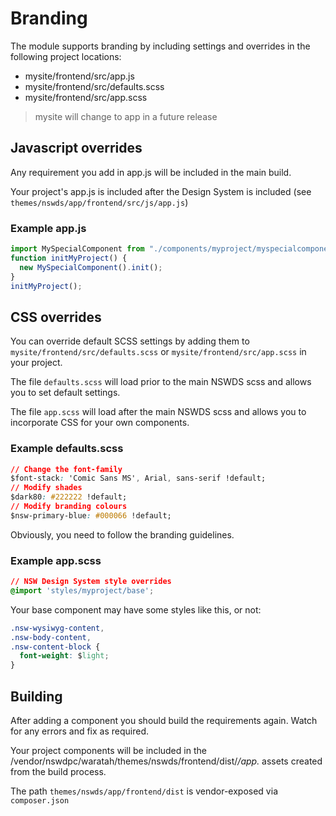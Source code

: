 # Branding

The module supports branding by including settings and overrides in the following project locations:

+ mysite/frontend/src/app.js
+ mysite/frontend/src/defaults.scss
+ mysite/frontend/src/app.scss

> mysite will change to app in a future release


## Javascript overrides

Any requirement you add in app.js will be included in the main build.

Your project's app.js is included after the Design System is included (see `themes/nswds/app/frontend/src/js/app.js`)

### Example app.js

```javascript
import MySpecialComponent from "./components/myproject/myspecialcomponent";
function initMyProject() {
  new MySpecialComponent().init();
}
initMyProject();
```

## CSS overrides

You can override default SCSS settings by adding them to `mysite/frontend/src/defaults.scss` or `mysite/frontend/src/app.scss` in your project.

The file `defaults.scss` will load prior to the main NSWDS scss and allows you to set default settings.

The file `app.scss` will load after the main NSWDS scss and allows you to incorporate CSS for your own components.

### Example defaults.scss
```css
// Change the font-family
$font-stack: 'Comic Sans MS', Arial, sans-serif !default;
// Modify shades
$dark80: #222222 !default;
// Modify branding colours
$nsw-primary-blue: #000066 !default;
```

Obviously, you need to follow the branding guidelines.


### Example app.scss

```css
// NSW Design System style overrides
@import 'styles/myproject/base';
```

Your base component may have some styles like this, or not:

```css
.nsw-wysiwyg-content,
.nsw-body-content,
.nsw-content-block {
  font-weight: $light;
}
```

## Building

After adding a component you should build the requirements again. Watch for any errors and fix as required.

Your project components will be included in the /vendor/nswdpc/waratah/themes/nswds/frontend/dist/*/app.* assets created from the build process.

The path `themes/nswds/app/frontend/dist` is vendor-exposed via `composer.json`
